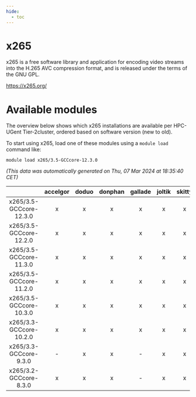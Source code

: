 ```yaml
---
hide:
  - toc
---
```


x265
====


x265 is a free software library and application for encoding video streams into the H.265 AVC compression format, and is released under the terms of the GNU GPL.

https://x265.org/
# Available modules


The overview below shows which x265 installations are available per HPC-UGent Tier-2cluster, ordered based on software version (new to old).

To start using x265, load one of these modules using a `module load` command like:

```shell
module load x265/3.5-GCCcore-12.3.0
```

*(This data was automatically generated on Thu, 07 Mar 2024 at 18:35:40 CET)*  

| |accelgor|doduo|donphan|gallade|joltik|skitty|
| :---: | :---: | :---: | :---: | :---: | :---: | :---: |
|x265/3.5-GCCcore-12.3.0|x|x|x|x|x|x|
|x265/3.5-GCCcore-12.2.0|x|x|x|x|x|x|
|x265/3.5-GCCcore-11.3.0|x|x|x|x|x|x|
|x265/3.5-GCCcore-11.2.0|x|x|x|x|x|x|
|x265/3.5-GCCcore-10.3.0|x|x|x|x|x|x|
|x265/3.3-GCCcore-10.2.0|x|x|x|x|x|x|
|x265/3.3-GCCcore-9.3.0|-|x|x|-|x|x|
|x265/3.2-GCCcore-8.3.0|x|x|x|-|x|x|
